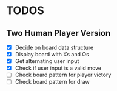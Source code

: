 # TODOS

## Two Human Player Version

- [x] Decide on board data structure
- [x] Display board with Xs and Os
- [x] Get alternating user input 
- [x] Check if user input is a valid move
- [ ] Check board pattern for player victory
- [ ] Check board pattern for draw